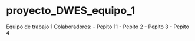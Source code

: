 # proyecto_DWES_equipo_1

Equipo de trabajo 1
Colaboradores:
    - Pepito 11
    - Pepito 2
    - Pepito 3
    - Pepito 4
